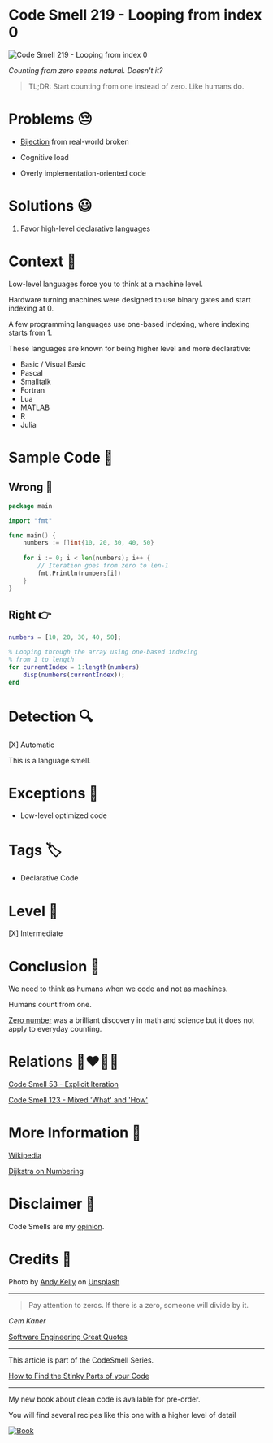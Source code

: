 # Code Smell 219 - Looping from index 0
            
![Code Smell 219 - Looping from index 0](Code%20Smell%20219%20-%20Looping%20from%20index%200.jpg)

*Counting from zero seems natural. Doesn't it?*

> TL;DR: Start counting from one instead of zero. Like humans do.

# Problems 😔 

- [Bijection](https://github.com/mcsee/Software-Design-Articles/tree/main/Articles/Theory/The%20One%20and%20Only%20Software%20Design%20Principle/readme.md) from real-world broken

- Cognitive load

- Overly implementation-oriented code

# Solutions 😃

1. Favor high-level declarative languages

# Context 💬

Low-level languages force you to think at a machine level.

Hardware turning machines were designed to use binary gates and start indexing at 0.

A few programming languages use one-based indexing, where indexing starts from 1. 

These languages are known for being higher level and more declarative:

- Basic / Visual Basic
- Pascal
- Smalltalk
- Fortran
- Lua
- MATLAB
- R
- Julia 

# Sample Code 📖

## Wrong 🚫

<!-- [Gist Url](https://gist.github.com/mcsee/79140cca1b6b1d1459ae73801ef26845) -->

```go
package main

import "fmt"

func main() {    
    numbers := []int{10, 20, 30, 40, 50}
    
    for i := 0; i < len(numbers); i++ {
        // Iteration goes from zero to len-1
        fmt.Println(numbers[i])
    }
}
```

## Right 👉

<!-- [Gist Url](https://gist.github.com/mcsee/3ccf0ebb605c95b96a185999290bd52f) -->

```matlab
numbers = [10, 20, 30, 40, 50];

% Looping through the array using one-based indexing
% from 1 to length
for currentIndex = 1:length(numbers)
    disp(numbers(currentIndex));
end
```

# Detection 🔍

[X] Automatic 

This is a language smell. 

# Exceptions 🛑

- Low-level optimized code

# Tags 🏷️

- Declarative Code

# Level 🔋

[X] Intermediate

# Conclusion 🏁

We need to think as humans when we code and not as machines.

Humans count from one.

[Zero number](https://en.wikipedia.org/wiki/0) was a brilliant discovery in math and science but it does not apply to everyday counting.

# Relations 👩‍❤️‍💋‍👨

[Code Smell 53 - Explicit Iteration](https://github.com/mcsee/Software-Design-Articles/tree/main/Articles/Code%20Smells/Code%20Smell%2053%20-%20Explicit%20Iteration/readme.md)

[Code Smell 123 - Mixed 'What' and 'How'](https://github.com/mcsee/Software-Design-Articles/tree/main/Articles/Code%20Smells/Code%20Smell%20123%20-%20Mixed%20'What'%20and%20'How'/readme.md)

# More Information 📕

[Wikipedia](https://en.wikipedia.org/wiki/Zero-based_numbering)

[Dijkstra on Numbering](https://www.cs.utexas.edu/users/EWD/transcriptions/EWD08xx/EWD831.html)

# Disclaimer 📘

Code Smells are my [opinion](https://github.com/mcsee/Software-Design-Articles/tree/main/Articles/Blogging/I%20Wrote%20More%20than%2090%20Articles%20on%202021%20Here%20is%20What%20I%20Learned/readme.md).

# Credits 🙏

Photo by [Andy Kelly](https://unsplash.com/@askkell) on [Unsplash](https://unsplash.com/photos/0E_vhMVqL9g)  
  
* * *

> Pay attention to zeros. If there is a zero, someone will divide by it.

_Cem Kaner_ 
 
[Software Engineering Great Quotes](https://github.com/mcsee/Software-Design-Articles/tree/main/Articles/Quotes/Software%20Engineering%20Great%20Quotes/readme.md)

* * *

This article is part of the CodeSmell Series.

[How to Find the Stinky Parts of your Code](https://github.com/mcsee/Software-Design-Articles/tree/main/Articles/Code%20Smells/How%20to%20Find%20the%20Stinky%20parts%20of%20your%20Code/readme.md)

* * *

My new book about clean code is available for pre-order.

You will find several recipes like this one with a higher level of detail

[![Book](Book.jpg)](https://amzn.to/44s1XdO)